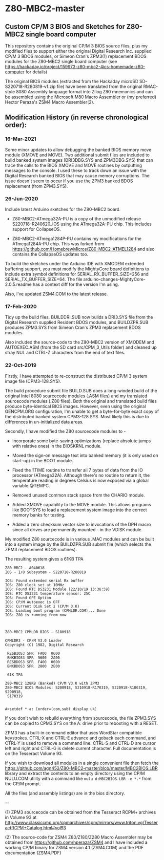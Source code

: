 # Z80-MBC2-master
## Custom CP/M 3 BIOS and Sketches for Z80-MBC2 single board computer

This repository contains the original CP/M 3 BIOS source files, plus
my modified files to support either the original Digital Research Inc.
supplied CP/M 3 BDOS modules, or Simeon Cran's ZPM3(1) replacement BDOS
modules for the Z80-MBC2 single board computer
(see https://hackaday.io/project/159973-z80-mbc2-4ics-homemade-z80-computer
for details)

The original BIOS modules (extracted from the Hackaday microSD
SD-S220718-R280819-v1.zip file)
have been translated from the original RMAC-style 8080 Assembly language
format into Zilog Z80 mnemonics and can be assembled using the
Microsoft M80 Macro Assembler or (my preferred) Hector Peraza's ZSM4 Macro
Assembler(2).

## Modification History (in reverse chronological order):

### 16-Mar-2021

Some minor updates to allow debugging the banked BIOS memory move
module (XMOVE and MOVE).  Two additional submit files are included
to build banked system images (DRI3DBG.SYS and ZPM3DBG.SYS) that can
trace the calls to the BIOS XMOVE and MOVE routines by outputting
messages to the console.  I used these to track down an issue with
the Digital Research banked BIOS that may cause memory corruptions.
The issue doesn't seem to occur if you use the ZPM3 banked BDOS
replacement (from ZPM3.SYS).


### 26-Jun-2020

Include latest Arduino sketches for the Z80-MBC2 board.

* Z80-MBC2-ATmega32A-PU is a copy of the unmodified release
S220718-R240620_IOS using the ATmega32A-PU chip.  This includes
support for CollapseOS.

* Z80-MBC2-ATmega1284P-PU contains my modifications for the ATmega1284A-PU
chip.  This was forked from https://github.com/HomebrewMicros/Z80-MBC2-ATMEL1284
and also contains the CollapseOS updates too.

To build the sketches under the Arduino IDE with XMODEM extended buffering
support, you must modify the MightyCore board definitions to include extra
symbol definitions for SERIAL_RX_BUFFER_SIZE=256 and SERIAL_TX_BUFFER_SIZE=64.
The file arduino-changes-MightyCore-2.0.5.readme has a context diff for
the version I'm using.

Also, I've updated ZSM4.COM to the latest release.


### 17-Feb-2020

Tidy up the build files.  BUILDDRI.SUB now builds a DRI3.SYS file from
the Digital Research supplied Resident BDOS modules, and BUILDZPR.SUB
produces ZPM3.SYS from Simeon Cran's ZPM3 replacement BDOS modules.

Also included the source-code to the Z80-MBC2 version of XMODEM and
AUTOEXEC.ASM (from the SD card src/CPM_3_Utils folder) and cleaned
up stray NUL and CTRL-Z characters from the end of text files.


### 22-Oct-2019

Firstly, I have attempted to re-construct the distributed CP/M 3 system
image file (CPM3-128.SYS).

The build procedure submit file BUILD.SUB does a long-winded build of the
original Intel 8080 sourcecode modules (.ASM files) and my translated
sourcecode modules (.Z80 files).  Both the original and translated build
files produce byte-identical BIOS images.  However, even using the
original GENCPM.ORG configuration, I'm unable to get a byte-for-byte
exact copy of the distributed banked system CPM3-128.SYS. Most likely
this is due to differences in un-initialized data areas.

Secondly, I have modified the Z80 sourcecode modules to -

* Incorporate some byte-saving optimizations (replace absolute jumps with
relative ones) in the BIOSKRNL module.

* Moved the sign-on message text into banked memory (it is only used on
start-up) in the BOOT module.

* Fixed the ?TIME routine to transfer all 7 bytes of data from the IO
processor (ATmega32A).  Although there's no routine to return it, the
temperature reading in degrees Celsius is now exposed via a global
variable @TEMPC.

* Removed unused common stack space from the CHARIO module.

* Added XMOVE capability to the MOVE module.  This allows programs
like BOOTSYS to load a replacement system image into the correct
memory banks for testing.

* Added a zero checksum vector size to invocations of the DPH macro
since all drives are permanently mounted - in the VDISK module.

My modified Z80 sourcecode is in various .MAC modules and can be built
into a system image by the BUILDZPR.SUB submit file (which selects the ZPM3
replacement BDOS routines).

The resulting system gives a 61KB TPA

```
Z80-MBC2 - A040618                                                              
IOS - I/O Subsystem - S220718-R280819                                           
                                                                                
IOS: Found extended serial Rx buffer                                            
IOS: Z80 clock set at 10MHz                                                     
IOS: Found RTC DS3231 Module (22/10/19 13:38:59)                                
IOS: RTC DS3231 temperature sensor: 25C                                         
IOS: Found GPE Option                                                           
IOS: CP/M Autoexec is OFF                                                       
IOS: Current Disk Set 2 (CP/M 3.0)                                              
IOS: Loading boot program (CPMLDR.COM)... Done                                  
IOS: Z80 is running from now                                                    
                                                                                
                                                                                
                                                                                
Z80-MBC2 CPMLDR BIOS - S180918                                                  
                                                                                
CPMLDR3 - CP/M V3.0 Loader                                                      
Copyright (C) 1982, Digital Research                                            
                                                                                
 RESBIOS3 SPR  FA00  0600                                                       
 BNKBIOS3 SPR  5600  2A00                                                       
 RESBDOS3 SPR  F400  0600                                                       
 BNKBDOS3 SPR  2800  2E00                                                       
                                                                                
 61K TPA                                                                        
                                                                                
Z80-MBC2 128KB (Banked) CP/M V3.0 with ZPM3                                     
Z80-MBC2 BIOS Modules: S200918, S210918-R170319, S220918-R180319, S290918,      
 S170319                                                                        
                                                                                
                                                                                
A>setdef * a: [order=(com,sub) display uk] 
```

If you don't wish to rebuild everything from sourcecode, the file ZPM3.SYS
can be copied to CPM3.SYS on the A: drive prior to rebooting with a RESET.

ZPM3 has a built-in command editor that uses WordStar compatible keystrokes.
CTRL-X and CTRL-E advance and goback each command, and CTRL-Y is used to
remove a command line.  CTRL-S and CTRL-D are cursor left and right and
CTRL-G is delete current character.  Full documentation is on the
Tesseract Volume 93.

If you wish to download all modules in a single convenient file then
fetch the
https://github.com/agn453/Z80-MBC2-master/blob/master/MBC2BIOS.LBR library
and extract the contents to an empty directory using the CP/M NULU.COM utility
with a command like ```nulu d:MBC2BIOS.LBR -e *.*``` from the CP/M prompt.

All the files (and assembly listings) are in the bios directory.

--

(1) ZPM3 sourcecode can be obtained from the Tesseract RCPM+ archives
in Volume 93 at
http://www.classiccmp.org/cpmarchives/cpm/mirrors/www.triton.vg/TesseractRCPM+Catalog.html#vol93

(2) The source-code for ZSM4 Z80/Z180/Z280 Macro Assembler may be obtained from
https://github.com/hperaza/ZSM4
and I have included a working CP/M binary for ZSM4 version 4.1 (ZSM4.COM)
and the PDF documentation (ZSM4.PDF)


